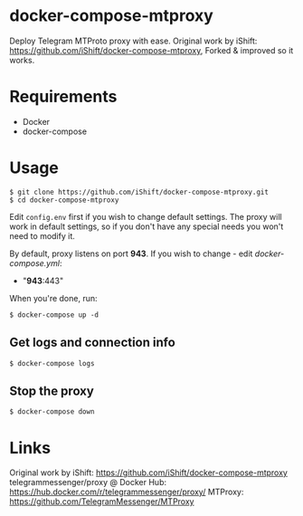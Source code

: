 # docker-compose-mtproxy
Deploy Telegram MTProto proxy with ease. Original work by iShift: https://github.com/iShift/docker-compose-mtproxy, Forked & improved so it works.

# Requirements
* Docker
* docker-compose

# Usage
```
$ git clone https://github.com/iShift/docker-compose-mtproxy.git
$ cd docker-compose-mtproxy
```

Edit `config.env` first if you wish to change default settings. The proxy will work in default settings, so if you don't have any special needs you won't need to modify it.

By default, proxy listens on port **943**. If you wish to change - edit *docker-compose.yml*:
- "**943**:443" 

When you're done, run:

```
$ docker-compose up -d
```

## Get logs and connection info
```
$ docker-compose logs
```

## Stop the proxy
```
$ docker-compose down
```

# Links
Original work by iShift: https://github.com/iShift/docker-compose-mtproxy
telegrammessenger/proxy @ Docker Hub: https://hub.docker.com/r/telegrammessenger/proxy/
MTProxy: https://github.com/TelegramMessenger/MTProxy
